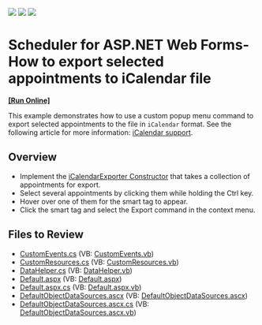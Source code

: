 <!-- default badges list -->
![](https://img.shields.io/endpoint?url=https://codecentral.devexpress.com/api/v1/VersionRange/128546782/15.2.4%2B)
[![](https://img.shields.io/badge/Open_in_DevExpress_Support_Center-FF7200?style=flat-square&logo=DevExpress&logoColor=white)](https://supportcenter.devexpress.com/ticket/details/E80006)
[![](https://img.shields.io/badge/📖_How_to_use_DevExpress_Examples-e9f6fc?style=flat-square)](https://docs.devexpress.com/GeneralInformation/403183)
<!-- default badges end -->
# Scheduler for ASP.NET Web Forms- How to export selected appointments to iCalendar file
<!-- run online -->
**[[Run Online]](https://codecentral.devexpress.com/128546782/)**
<!-- run online end -->

This example demonstrates how to use a custom popup menu command to export selected appointments to the file in `iCalendar` format. See the following article for more information: [iCalendar support](https://docs.devexpress.com/AspNet/4864/components/scheduler/concepts/icalendar-support).

## Overview

* Implement the [iCalendarExporter Constructor](https://docs.devexpress.com/CoreLibraries/DevExpress.XtraScheduler.iCalendar.iCalendarExporter.-ctor.overloads) that takes a collection of appointments for export.
* Select several appointments by clicking them while holding the Ctrl key.
* Hover over one of them for the smart tag to appear.
* Click the smart tag and select the Export command in the context menu.

## Files to Review

* [CustomEvents.cs](./CS/App_Code/CustomEvents.cs) (VB: [CustomEvents.vb](./VB/App_Code/CustomEvents.vb))
* [CustomResources.cs](./CS/App_Code/CustomResources.cs) (VB: [CustomResources.vb](./VB/App_Code/CustomResources.vb))
* [DataHelper.cs](./CS/App_Code/DataHelper.cs) (VB: [DataHelper.vb](./VB/App_Code/DataHelper.vb))
* [Default.aspx](./CS/Default.aspx) (VB: [Default.aspx](./VB/Default.aspx))
* [Default.aspx.cs](./CS/Default.aspx.cs) (VB: [Default.aspx.vb](./VB/Default.aspx.vb))
* [DefaultObjectDataSources.ascx](./CS/DefaultObjectDataSources.ascx) (VB: [DefaultObjectDataSources.ascx](./VB/DefaultObjectDataSources.ascx))
* [DefaultObjectDataSources.ascx.cs](./CS/DefaultObjectDataSources.ascx.cs) (VB: [DefaultObjectDataSources.ascx.vb](./VB/DefaultObjectDataSources.ascx.vb))
